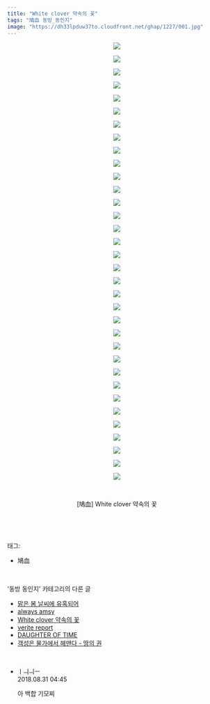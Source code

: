 ```yaml
---
title: "White clover 약속의 꽃"
tags: "鳩血 동방_동인지"
image: "https://dh33lpduw37to.cloudfront.net/ghap/1227/001.jpg"
---
```

<div class="article">
<p style="text-align: center; clear: none; float: none;"><img src="{{ site.imgserver2 }}/ghap/1227/001.jpg"/></p>
<p style="text-align: center; clear: none; float: none;"><img src="{{ site.imgserver2 }}/ghap/1227/002.jpg"/></p>
<p style="text-align: center; clear: none; float: none;"><img src="{{ site.imgserver2 }}/ghap/1227/003.jpg"/></p>
<p style="text-align: center; clear: none; float: none;"><img src="{{ site.imgserver2 }}/ghap/1227/004.jpg"/></p>
<p style="text-align: center; clear: none; float: none;"><img src="{{ site.imgserver2 }}/ghap/1227/005.jpg"/></p>
<p style="text-align: center; clear: none; float: none;"><img src="{{ site.imgserver2 }}/ghap/1227/006.jpg"/></p>
<p style="text-align: center; clear: none; float: none;"><img src="{{ site.imgserver2 }}/ghap/1227/007.jpg"/></p>
<p style="text-align: center; clear: none; float: none;"><img src="{{ site.imgserver2 }}/ghap/1227/008.jpg"/></p>
<p style="text-align: center; clear: none; float: none;"><img src="{{ site.imgserver2 }}/ghap/1227/009.jpg"/></p>
<p style="text-align: center; clear: none; float: none;"><img src="{{ site.imgserver2 }}/ghap/1227/010.jpg"/></p>
<p style="text-align: center; clear: none; float: none;"><img src="{{ site.imgserver2 }}/ghap/1227/011.jpg"/></p>
<p style="text-align: center; clear: none; float: none;"><img src="{{ site.imgserver2 }}/ghap/1227/012.jpg"/></p>
<p style="text-align: center; clear: none; float: none;"><img src="{{ site.imgserver2 }}/ghap/1227/013.jpg"/></p>
<p style="text-align: center; clear: none; float: none;"><img src="{{ site.imgserver2 }}/ghap/1227/014.jpg"/></p>
<p style="text-align: center; clear: none; float: none;"><img src="{{ site.imgserver2 }}/ghap/1227/015.jpg"/></p>
<p style="text-align: center; clear: none; float: none;"><img src="{{ site.imgserver2 }}/ghap/1227/016.jpg"/></p>
<p style="text-align: center; clear: none; float: none;"><img src="{{ site.imgserver2 }}/ghap/1227/017.jpg"/></p>
<p style="text-align: center; clear: none; float: none;"><img src="{{ site.imgserver2 }}/ghap/1227/018.jpg"/></p>
<p style="text-align: center; clear: none; float: none;"><img src="{{ site.imgserver2 }}/ghap/1227/019.jpg"/></p>
<p style="text-align: center; clear: none; float: none;"><img src="{{ site.imgserver2 }}/ghap/1227/020.jpg"/></p>
<p style="text-align: center; clear: none; float: none;"><img src="{{ site.imgserver2 }}/ghap/1227/021.jpg"/></p>
<p style="text-align: center; clear: none; float: none;"><img src="{{ site.imgserver2 }}/ghap/1227/022.jpg"/></p>
<p style="text-align: center; clear: none; float: none;"><img src="{{ site.imgserver2 }}/ghap/1227/023.jpg"/></p>
<p style="text-align: center; clear: none; float: none;"><img src="{{ site.imgserver2 }}/ghap/1227/024.jpg"/></p>
<p style="text-align: center; clear: none; float: none;"><img src="{{ site.imgserver2 }}/ghap/1227/025.jpg"/></p>
<p style="text-align: center; clear: none; float: none;"><img src="{{ site.imgserver2 }}/ghap/1227/026.jpg"/></p>
<p style="text-align: center; clear: none; float: none;"><img src="{{ site.imgserver2 }}/ghap/1227/027.jpg"/></p>
<p style="text-align: center; clear: none; float: none;"><img src="{{ site.imgserver2 }}/ghap/1227/028.jpg"/></p>
<p style="text-align: center; clear: none; float: none;"><img src="{{ site.imgserver2 }}/ghap/1227/029.jpg"/></p>
<p style="text-align: center; clear: none; float: none;"><img src="{{ site.imgserver2 }}/ghap/1227/030.jpg"/></p>
<p style="text-align: center; clear: none; float: none;"><img src="{{ site.imgserver2 }}/ghap/1227/031.jpg"/></p>
<p style="text-align: center; clear: none; float: none;"><img src="{{ site.imgserver2 }}/ghap/1227/032.jpg"/></p>
<p style="text-align: center; clear: none; float: none;"><img src="{{ site.imgserver2 }}/ghap/1227/033.jpg"/></p>
<p style="text-align: center; clear: none; float: none;"><img src="{{ site.imgserver2 }}/ghap/1227/034.jpg"/></p>
<p style="text-align: center; clear: none; float: none;"><br/></p>
<p style="text-align: center; clear: none; float: none;">[鳩血] White clover 약속의 꽃</p>
<p><br/></p>
</div><br/>
<div class="tagTrail">
<p>태그: </p>
<ul>
<li>鳩血</li>
</ul>
</div><br/>
<div class="another">
<p>'동방 동인지' 카테고리의 다른 글</p>
<ul>
<li><a href="/ghap_1229">맑은 봄 날씨에 유혹되어</a></li>
<li><a href="/ghap_1228">always amsy</a></li>
<li><a href="/ghap_1227">White clover 약속의 꽃</a></li>
<li><a href="/ghap_1225">verite report</a></li>
<li><a href="/ghap_1224">DAUGHTER OF TIME</a></li>
<li><a href="/ghap_1222">객성은 물가에서 헤맨다 - 땅의 권</a></li>
</ul>
</div><br/>
<div class="cb_module cb_fluid">
<div class="cb_wrt cb_profile">
<div class="comment">
<ul>
<li class="cb_thumb_off" id="comment15322049">
<div class="cb_comment_area">
<div class="cb_info_area">
<div class="cb_section">
<span class="cb_nick_name">ㅣㅢㅢㅡ</span>
</div>
<div class="cb_section">
<span class="cb_date">2018.08.31 04:45 </span>
</div>
</div>
<div class="cb_dsc_comment">
<p class="cb_dsc">
											아 백합 기모찌
										</p>
</div>
</div></li>
</ul>
</div>
</div><!-- commentList close -->
</div><br/>

